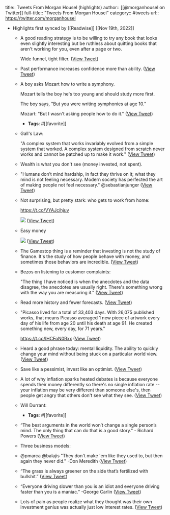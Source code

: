 title:: Tweets From Morgan Housel (highlights)
author:: [[@morganhousel on Twitter]]
full-title:: "Tweets From Morgan Housel"
category:: #tweets
url:: https://twitter.com/morganhousel

- Highlights first synced by [[Readwise]] [[Nov 19th, 2022]]
	- A good reading strategy is to be willing to try any book that looks even slightly interesting but be ruthless about quitting books that aren't working for you, even after a page or two. 
	  
	  Wide funnel, tight filter. ([View Tweet](https://twitter.com/morganhousel/status/1387797501797752833))
	- Past performance increases confidence more than ability. ([View Tweet](https://twitter.com/morganhousel/status/1397950314041405443))
	- A boy asks Mozart how to write a symphony. 
	  
	  Mozart tells the boy he's too young and should study more first. 
	  
	  The boy says, "But you were writing symphonies at age 10." 
	  
	  Mozart: "But I wasn't asking people how to do it." ([View Tweet](https://twitter.com/morganhousel/status/1399513047077572611))
		- **Tags**: #[[favorite]]
	- Gall's Law: 
	  
	  "A complex system that works invariably evolved from a simple system that worked. A complex system designed from scratch never works and cannot be patched up to make it work." ([View Tweet](https://twitter.com/morganhousel/status/1445474149476884485))
	- Wealth is what you don't see (money invested, not spent).
	- "Humans don’t mind hardship, in fact they thrive on it; what they mind is not feeling necessary. Modern society has perfected the art of making people not feel necessary." @sebastianjunger ([View Tweet](https://twitter.com/morganhousel/status/1450892082999177222))
	- Not surprising, but pretty stark: who gets to work from home: 
	  
	  https://t.co/VYAJcihjuv 
	  
	  ![](https://pbs.twimg.com/media/EhjfYigWoAAPB4B.png) ([View Tweet](https://twitter.com/morganhousel/status/1304037779177746435))
	- Easy money 
	  
	  ![](https://pbs.twimg.com/media/DlsYOQ5UcAAzhXb.jpg) ([View Tweet](https://twitter.com/morganhousel/status/1034447231967887360))
	- The Gamestop thing is a reminder that investing is not the study of finance. It's the study of how people behave with money, and sometimes those behaviors are incredible. ([View Tweet](https://twitter.com/morganhousel/status/1354132650244460544))
	- Bezos on listening to customer complaints: 
	  
	  "The thing I have noticed is when the anecdotes and the data disagree, the anecdotes are usually right. There's something wrong with the way you are measuring it." ([View Tweet](https://twitter.com/morganhousel/status/988508530834632704))
	- Read more history and fewer forecasts. ([View Tweet](https://twitter.com/morganhousel/status/1394671088202776579))
	- "Picasso lived for a total of 33,403 days. With 26,075 published works, that means Picasso averaged 1 new piece of artwork every day of his life from age 20 until his death at age 91. He created something new, every day, for 71 years."
	  
	  https://t.co/IHCFoN0Rxx ([View Tweet](https://twitter.com/morganhousel/status/1110201497760006145))
	- Heard a good phrase today: mental liquidity. The ability to quickly change your mind without being stuck on a particular world view. ([View Tweet](https://twitter.com/morganhousel/status/1367203884167352326))
	- Save like a pessimist, invest like an optimist. ([View Tweet](https://twitter.com/morganhousel/status/1290383765907226624))
	- A lot of why inflation sparks heated debates is because everyone spends their money differently so there's no single inflation rate -- your inflation may be very different than someone else's, then people get angry that others don't see what they see. ([View Tweet](https://twitter.com/morganhousel/status/1452698184539541506))
	- Will Durrant:
		- **Tags**: #[[favorite]]
	- “The best arguments in the world won’t change a single person’s mind. The only thing that can do that is a good story.” - Richard Powers ([View Tweet](https://twitter.com/morganhousel/status/1467540270929481738))
	- Three business models:
	- @pmarca @balajis "They don't make 'em like they used to, but then again they never did." -Don Meredith ([View Tweet](https://twitter.com/morganhousel/status/1500618670455734272))
	- “The grass is always greener on the side that’s fertilized with bullshit.” ([View Tweet](https://twitter.com/morganhousel/status/1511776167581282305))
	- “Everyone driving slower than you is an idiot and everyone driving faster than you is a maniac.” -George Carlin ([View Tweet](https://twitter.com/morganhousel/status/1532900642934558720))
	- Lots of pain as people realize what they thought was their own investment genius was actually just low interest rates. ([View Tweet](https://twitter.com/morganhousel/status/1573317561907052544))
